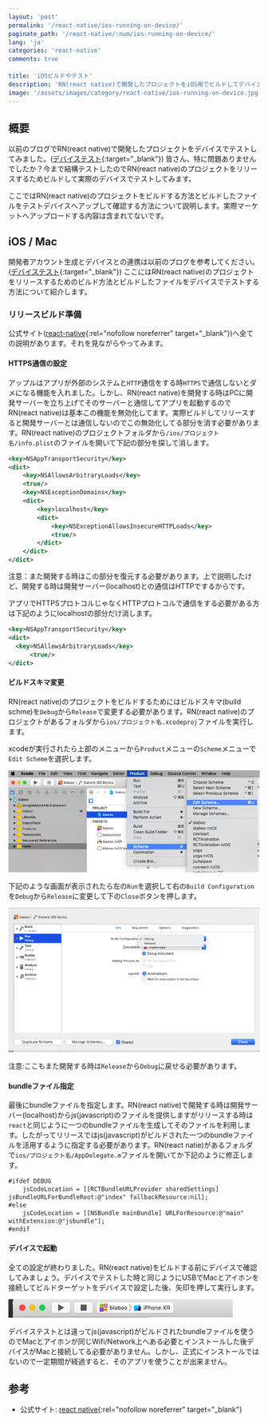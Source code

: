 ```yaml
---
layout: 'post'
permalink: '/react-native/ios-running-on-device/'
paginate_path: '/react-native/:num/ios-running-on-device/'
lang: 'ja'
categories: 'react-native'
comments: true

title: 'iOSビルドやテスト'
description: 'RN(react native)で開発したプロジェクトをiOS用でビルドしてデバイスでテストしてみましょう。'
image: '/assets/images/category/react-native/ios-running-on-device.jpg'
---
```



## 概要
以前のブログでRN(react native)で開発したプロジェクトをデバイスでテストしてみました。([デバイステスト]({{site.url}}/{{page.categories}}/ios-test-on-device/){:target="_blank"}) 皆さん、特に問題ありませんでしたか？今まで結構テストしたのでRN(react native)のプロジェクトをリリースするためビルドして実際のデバイスでテストしてみます。

ここではRN(react native)のプロジェクトをビルドする方法とビルドしたファイルをテストデバイスへアップして確認する方法について説明します。実際マーケットへアップロードする内容は含まれてないです。

## iOS / Mac
開発者アカウント生成とデバイスとの連携は以前のブログを参考してください。([デバイステスト]({{site.url}}/{{page.categories}}/ios-test-on-device/){:target="_blank"}) ここにはRN(react native)のプロジェクトをリリースするためのビルド方法とビルドしたファイルをデバイスでテストする方法について紹介します。

### リリースビルド準備
公式サイト([react-native](https://facebook.github.io/react-native/docs/ios-running-on-device#building-your-app-for-production){:rel="nofollow noreferrer" target="_blank"})へ全ての説明があります。それを見ながらやってみます。

#### HTTPS通信の設定
アップルはアプリが外部のシステムと```HTTP```通信をする時```HTTPS```で通信しないとダメになる機能を入れました。しかし、RN(react native)を開発する時はPCに開発サーバーを立ち上げてそのサーバーと通信してアプリを起動するのでRN(react native)は基本この機能を無効化してます。実際ビルドしてリリースすると開発サーバーとは通信しないのでこの無効化してる部分を消す必要があります。RN(react native)のプロジェクトフォルダから```/ios/プロジェクト名/info.plist```のファイルを開いて下記の部分を探して消します。

```xml
<key>NSAppTransportSecurity</key>
<dict>
    <key>NSAllowsArbitraryLoads</key>
    <true/>
    <key>NSExceptionDomains</key>
    <dict>
        <key>localhost</key>
        <dict>
            <key>NSExceptionAllowsInsecureHTTPLoads</key>
            <true/>
        </dict>
    </dict>
</dict>
```

注意：また開発する時はこの部分を復元する必要があります。上で説明したけど、開発する時は開発サーバー(localhost)との通信はHTTPでするからです。

アプリでHTTPSプロトコルじゃなくHTTPプロトコルで通信をする必要がある方は下記のようにlocalhostの部分だけ消します。

```xml
<key>NSAppTransportSecurity</key>
<dict>
  <key>NSAllowsArbitraryLoads</key>
      <true/>
</dict>
```

#### ビルドスキマ変更
RN(react native)のプロジェクトをビルドするためにはビルドスキマ(build schme)を```Debug```から```Release```で変更する必要があります。RN(react native)のプロジェクトがあるフォルダから```ios/プロジェクト名.xcodeproj```ファイルを実行します。

xcodeが実行されたら上部のメニューから```Product```メニューの```Scheme```メニューで```Edit Scheme```を選択します。

![change build scheme](/assets/images/category/react-native/ios-running-on-device/change-scheme.png)

下記のような画面が表示されたら左の```Run```を選択して右の```Build Configuration```を```Debug```から```Release```に変更して下の```Close```ボタンを押します。

![change build scheme to Release from Debug](/assets/images/category/react-native/ios-running-on-device/change-debug-to-release.png)

注意:ここもまた開発する時は```Release```から```Debug```に戻せる必要があります。

#### bundleファイル指定
最後にbundleファイルを指定します。RN(react native)で開発する時は開発サーバー(localhost)からjs(javascript)のファイルを提供しますがリリースする時は```react```と同じように一つのbundleファイルを生成してそのファイルを利用します。したがってリリースではjs(javascript)がビルドされた一つのbundleファイルを活用するように指定する必要があります。RN(react natie)があるフォルダで```ios/プロジェクト名/AppDelegate.m```ファイルを開いてか下記のように修正します。

```
#ifdef DEBUG
    jsCodeLocation = [[RCTBundleURLProvider sharedSettings] jsBundleURLForBundleRoot:@"index" fallbackResource:nil];
#else
    jsCodeLocation = [[NSBundle mainBundle] URLForResource:@"main" withExtension:@"jsbundle"];
#endif
```

#### デバイスで起動
全ての設定が終わりました。RN(react native)をビルドする前にデバイスで確認してみましょう。デバイスでテストした時と同じようにUSBでMacとアイホンを接続してビルドターゲットをデバイスで設定した後、矢印を押して実行します。

![device test](/assets/images/category/react-native/ios-running-on-device/device-test.png)

デバイステストとは違ってjs(javascript)がビルドされたbundleファイルを使うのでMacとアイホンが同じWifi/Network上へある必要とインストールした後デバイスがMacと接続してる必要がありません。しかし、正式にインストールではないので一定期間が経過すると、そのアプリを使うことが出来ません。
## 参考
- 公式サイト: [react native](https://facebook.github.io/react-native/docs/ios-running-on-device){:rel="nofollow noreferrer" target="_blank"}
